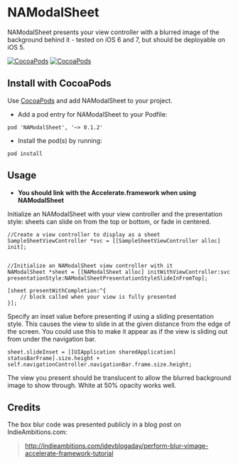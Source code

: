 # NAModalSheet

NAModalSheet presents your view controller with a blurred image of the background behind it - tested on iOS 6 and 7, but should be deployable on iOS 5.

[![CocoaPods](https://cocoapod-badges.herokuapp.com/v/NAModalSheet/badge.png)](http://beta.cocoapods.org/?q=name%3Anamodalsheet%2A)
[![CocoaPods](https://cocoapod-badges.herokuapp.com/p/NAModalSheet/badge.png)](http://beta.cocoapods.org/?q=name%3Anamodalsheet%2A)

## Install with CocoaPods

Use [CocoaPods](http://cocoapods.org) and add NAModalSheet to your project.

* Add a pod entry for NAModalSheet to your Podfile:

```
pod 'NAModalSheet', '~> 0.1.2'
```	

* Install the pod(s) by running:

```
pod install
```

## Usage

* __You should link with the Accelerate.framework when using NAModalSheet__

Initialize an NAModalSheet with your view controller and the presentation style: sheets can slide on from the top or bottom, or fade in centered.

	//Create a view controller to display as a sheet  
	SampleSheetViewController *svc = [[SampleSheetViewController alloc] init];


	//Initialize an NAModalSheet view controller with it
	NAModalSheet *sheet = [[NAModalSheet alloc] initWithViewController:svc presentationStyle:NAModalSheetPresentationStyleSlideInFromTop];
	  
	[sheet presentWithCompletion:^{
		// block called when your view is fully presented
	}];

Specify an inset value before presenting if using a sliding presentation style. This causes the view to slide in at the given distance from the edge of the screen. You could use this to make it appear as if the view is sliding out from under the navigation bar.

	sheet.slideInset = [[UIApplication sharedApplication] statusBarFrame].size.height + self.navigationController.navigationBar.frame.size.height;

The view you present should be translucent to allow the blurred background image to show through. White at 50% opacity works well.

## Credits

The box blur code was presented publicly in a blog post on IndieAmbitions.com:

><http://indieambitions.com/idevblogaday/perform-blur-vimage-accelerate-framework-tutorial>

